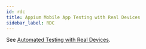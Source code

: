 ```yaml
---
id: rdc
title: Appium Mobile App Testing with Real Devices
sidebar_label: RDC
---
```


See [Automated Testing with Real Devices](https://wiki.saucelabs.com/pages/viewpage.action?pageId=92677295).
